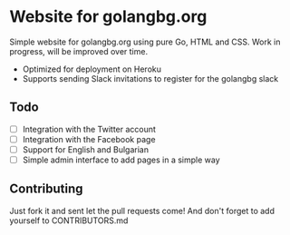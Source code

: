 # Website for golangbg.org
Simple website for golangbg.org using pure Go, HTML and CSS. Work in progress, will be improved over time. 

* Optimized for deployment on Heroku
* Supports sending Slack invitations to register for the golangbg slack

## Todo
- [ ] Integration with the Twitter account
- [ ] Integration with the Facebook page
- [ ] Support for English and Bulgarian
- [ ] Simple admin interface to add pages in a simple way

## Contributing
Just fork it and sent let the pull requests come!
And don't forget to add yourself to CONTRIBUTORS.md
